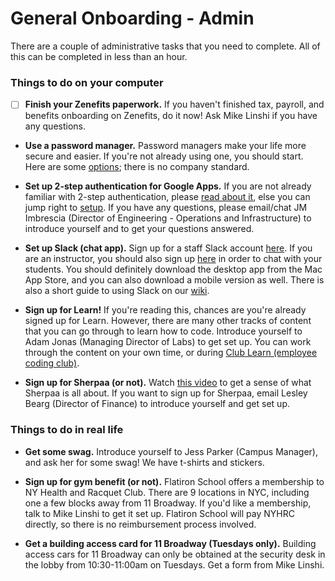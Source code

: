 # General Onboarding - Admin

There are a couple of administrative tasks that you need to complete. All of this can be completed in less than an hour.

### Things to do on your computer

- [ ] **Finish your Zenefits paperwork.** If you haven't finished tax, payroll, and benefits onboarding on Zenefits, do it now! Ask Mike Linshi if you have any questions.

- **Use a password manager.** Password managers make your life more secure and easier. If you're not already using one, you should start. Here are some [options](http://www.pcmag.com/article2/0,2817,2475964,00.asp); there is no company standard.

- **Set up 2-step authentication for Google Apps.** If you are not already familiar with 2-step authentication, please [read about it](https://www.google.com/landing/2step/), else you can jump right to [setup](https://accounts.google.com/SmsAuthConfig). If you have any questions, please email/chat JM Imbrescia (Director of Engineering - Operations and Infrastructure) to introduce yourself and to get your questions answered.

- **Set up Slack (chat app).** Sign up for a staff Slack account [here](https://flatiron-staff.slack.com/signup). If you are an instructor, you should also sign up [here](http://flatiron-school.slack.com/signup) in order to chat with your students. You should definitely download the desktop app from the Mac App Store, and you can also download a mobile version as well. There is also a short guide to using Slack on our [wiki](https://flatiron.atlassian.net/wiki/display/OP/Guide+to+Slack).

- **Sign up for Learn!** If you're reading this, chances are you're already signed up for Learn. However, there are many other tracks of content that you can go through to learn how to code. Introduce yourself to Adam Jonas (Managing Director of Labs) to get set up. You can work through the content on your own time, or during [Club Learn (employee coding club)](https://flatiron.atlassian.net/wiki/pages/viewpage.action?pageId=38666277).

- **Sign up for Sherpaa (or not).** Watch [this video](https://vimeo.com/sherpaa/review/113927726/8de2379e14) to get a sense of what Sherpaa is all about. If you want to sign up for Sherpaa, email Lesley Bearg (Director of Finance) to introduce yourself and get set up. 

### Things to do in real life

- **Get some swag.** Introduce yourself to Jess Parker (Campus Manager), and ask her for some swag! We have t-shirts and stickers.

- **Sign up for gym benefit (or not).** Flatiron School offers a membership to NY Health and Racquet Club. There are 9 locations in NYC, including one a few blocks away from 11 Broadway. If you'd like a membership, talk to Mike Linshi to get it set up. Flatiron School will pay NYHRC directly, so there is no reimbursement process involved.

- **Get a building access card for 11 Broadway (Tuesdays only).** Building access cars for 11 Broadway can only be obtained at the security desk in the lobby from 10:30-11:00am on Tuesdays. Get a form from Mike Linshi.
